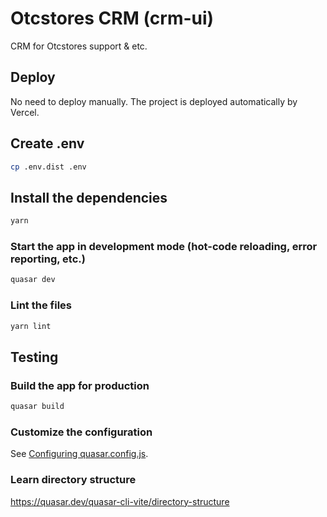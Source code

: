 # Otcstores CRM (crm-ui)

CRM for Otcstores support & etc.

## Deploy

No need to deploy manually. The project is deployed automatically by Vercel.

## Create .env
```bash
cp .env.dist .env
```

## Install the dependencies
```bash
yarn
```

### Start the app in development mode (hot-code reloading, error reporting, etc.)
```bash
quasar dev
```


### Lint the files
```bash
yarn lint
```

## Testing



### Build the app for production
```bash
quasar build
```

### Customize the configuration
See [Configuring quasar.config.js](https://v2.quasar.dev/quasar-cli-vite/quasar-config-js).

### Learn directory structure
https://quasar.dev/quasar-cli-vite/directory-structure
